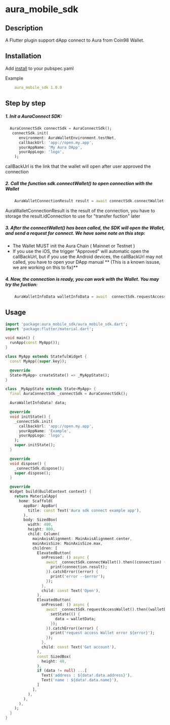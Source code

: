 # aura_mobile_sdk

## Description
A Flutter plugin support dApp connect to Aura from Coin98 Wallet.

## Installation
Add [install](https://github.com/ToanBarcelona1998/aura_mobile_sdk.git) to your pubspec.yaml

Example

```yaml
    aura_mobile_sdk 1.0.0
```

## Step by step

##### 1. Init a AuraConnect SDK:
``` dart
  AuraConnectSdk connectSdk = AuraConnectSdk();
   connectSdk.init(
      environment: AuraWalletEnvironment.testNet,
      callbackUrl: 'app://open.my.app',
      yourAppName: 'My Aura DApp',
      yourAppLogo: 'logo',
    );
```
 callBackUrl is the link that the wallet will open after user approved the connection


##### 2. Call the function sdk.connectWallet() to open connection with the Wallet
``` dart
	AuraWalletConnectionResult result = await connectSdk.connectWallet();
```
 AuraWalletConnectionResult  is the result of the connection, you have to storage the result.idConnection to use for "transfer fuction" later
 
 
##### 3. After the **connectWallet()** has been called, the SDK will open the Wallet, and send a request for connect. We have some note on this step:
- The Wallet MUST init the Aura Chain ( Mainnet or Testnet )
- If you use the iOS, the trigger "Approved" will automatic open the callBackUrl, but if you use the Android devices, the callBackUrl may not called, you have to open your DApp manual ** (This is a known issuse, we are working on this to fix)**


##### 4. Now, the connection is ready, you can work with the Wallet. You may try the fuction: 
```dart
    AuraWalletInfoData walletInfoData = await  connectSdk.requestAccessWallet();
```


## Usage

```dart
import 'package:aura_mobile_sdk/aura_mobile_sdk.dart';
import 'package:flutter/material.dart';

void main() {
  runApp(const MyApp());
}

class MyApp extends StatefulWidget {
  const MyApp({super.key});

  @override
  State<MyApp> createState() => _MyAppState();
}

class _MyAppState extends State<MyApp> {
  final AuraConnectSdk _connectSdk = AuraConnectSdk();

  AuraWalletInfoData? data;

  @override
  void initState() {
    _connectSdk.init(
      callbackUrl: 'app://open.my.app',
      yourAppName: 'Example',
      yourAppLogo: 'logo',
    );
    super.initState();
  }

  @override
  void dispose() {
    _connectSdk.dispose();
    super.dispose();
  }

  @override
  Widget build(BuildContext context) {
    return MaterialApp(
      home: Scaffold(
        appBar: AppBar(
          title: const Text('Aura sdk connect example app'),
        ),
        body: SizedBox(
          width: 400,
          height: 800,
          child: Column(
            mainAxisAlignment: MainAxisAlignment.center,
            mainAxisSize: MainAxisSize.max,
            children: [
              ElevatedButton(
                onPressed: () async {
                  await _connectSdk.connectWallet().then((connection) {
                    print(connection.result);
                  }).catchError((error) {
                    print('error --$error');
                  });
                },
                child: const Text('Open'),
              ),
              ElevatedButton(
                onPressed: () async {
                  await _connectSdk.requestAccessWallet().then((walletData) {
                    setState(() {
                      data = walletData;
                    });
                  }).catchError((error) {
                    print('request access Wallet error ${error}');
                  });
                },
                child: const Text('Get account'),
              ),
              const SizedBox(
                height: 40,
              ),
              if (data != null) ...[
                Text('address : ${data!.data.address}'),
                Text('name : ${data!.data.name}'),
              ]
            ],
          ),
        ),
      ),
    );
  }
}

```
